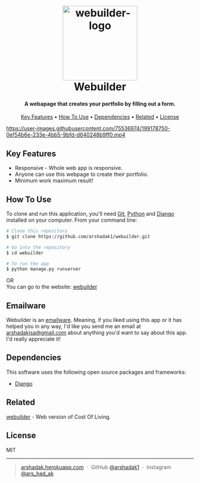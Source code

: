 
<h1 align="center">
  <br>
  <a href="https://cost-of-living-col.herokuapp.com"><img src="https://user-images.githubusercontent.com/75536974/199182606-e310de35-0110-4e9f-9b43-35b67f6c60af.png" alt="webuilder-logo" width="200"></a>
  <br>
    Webuilder
  <br>
</h1>

<h4 align="center">A webapage that creates your portfolio by filling out a form.</h4>



<p align="center">
  <a href="#key-features">Key Features</a> •
  <a href="#how-to-use">How To Use</a> •
  <a href="#dependencies">Dependencies</a> •
  <a href="#related">Related</a> •
  <a href="#license">License</a>
</p>

https://user-images.githubusercontent.com/75536974/199178750-0ef54b6e-233e-4bb5-9bfd-d640248b9ff0.mp4

## Key Features

* Responsive - Whole web app is responsive.
* Anyone can use this webpage to create their portfolio.
* Minimum work maximum result!


## How To Use

To clone and run this application, you'll need [Git](https://git-scm.com), [Python](https://www.python.org/downloads/) and [Django](https://www.djangoproject.com/download/) installed on your computer. From your command line:

```bash
# Clone this repository
$ git clone https://github.com/arshadak1/webuilder.git

# Go into the repository
$ cd webuilder

# To run the app
$ python manage.py runserver
```

OR<br>
You can go to the website: [webuilder](https://arshadak.pythonanywhere.com/)

## Emailware

Webuilder is an [emailware](https://en.wiktionary.org/wiki/emailware). Meaning, if you liked using this app or it has helped you in any way, I'd like you send me an email at <arshadakjsa@gmail.com> about anything you'd want to say about this app. I'd really appreciate it!

## Dependencies

This software uses the following open source packages and frameworks:

- [Django](https://www.djangoproject.com/)

## Related

[webuilder](https://arshadak.pythonanywhere.com/) - Web version of Cost Of Living.


## License

MIT

---

> [arshadak.herokuapp.com](https://www.arshadak.herokuapp.com) &nbsp;&middot;&nbsp;
> GitHub [@arshadak1](https://github.com/arshadak1) &nbsp;&middot;&nbsp;
> Instagram [@ars_had_ak](https://instagram.com/ars_had_ak)
